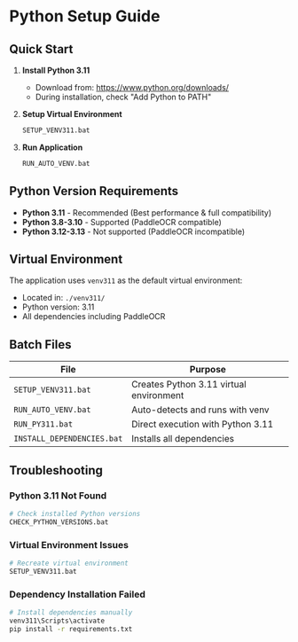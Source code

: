 # Python Setup Guide

## Quick Start

1. **Install Python 3.11**
   - Download from: https://www.python.org/downloads/
   - During installation, check "Add Python to PATH"

2. **Setup Virtual Environment**
   ```bash
   SETUP_VENV311.bat
   ```

3. **Run Application**
   ```bash
   RUN_AUTO_VENV.bat
   ```

## Python Version Requirements

- **Python 3.11** - Recommended (Best performance & full compatibility)
- **Python 3.8-3.10** - Supported (PaddleOCR compatible)
- **Python 3.12-3.13** - Not supported (PaddleOCR incompatible)

## Virtual Environment

The application uses `venv311` as the default virtual environment:
- Located in: `./venv311/`
- Python version: 3.11
- All dependencies including PaddleOCR

## Batch Files

| File | Purpose |
|------|---------|
| `SETUP_VENV311.bat` | Creates Python 3.11 virtual environment |
| `RUN_AUTO_VENV.bat` | Auto-detects and runs with venv |
| `RUN_PY311.bat` | Direct execution with Python 3.11 |
| `INSTALL_DEPENDENCIES.bat` | Installs all dependencies |

## Troubleshooting

### Python 3.11 Not Found
```bash
# Check installed Python versions
CHECK_PYTHON_VERSIONS.bat
```

### Virtual Environment Issues
```bash
# Recreate virtual environment
SETUP_VENV311.bat
```

### Dependency Installation Failed
```bash
# Install dependencies manually
venv311\Scripts\activate
pip install -r requirements.txt
```